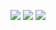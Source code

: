![](https://github.com/ATLED-3301/continuum---soft-robot/blob/main/imgs/photo_2021-10-12_19-08-23.jpg)
![](https://github.com/ATLED-3301/continuum---soft-robot/blob/main/imgs/photo_2021-10-12_22-45-45.jpg)
![](https://github.com/ATLED-3301/continuum---soft-robot/blob/main/imgs/ws3.jpg)
